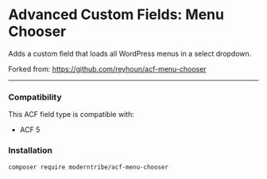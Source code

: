 # Advanced Custom Fields: Menu Chooser

Adds a custom field that loads all WordPress menus in a select dropdown.

Forked from: https://github.com/reyhoun/acf-menu-chooser

-----------------------

### Compatibility

This ACF field type is compatible with:
* ACF 5

### Installation

```bash
composer require moderntribe/acf-menu-chooser
```

